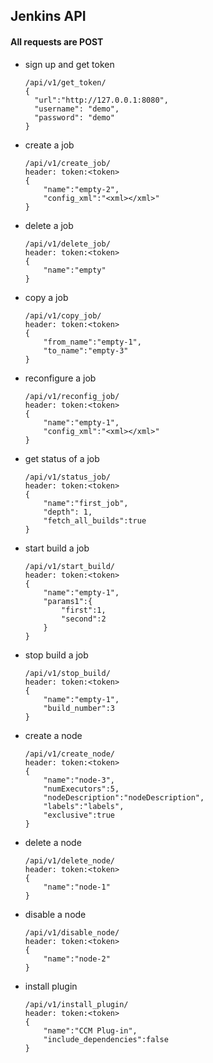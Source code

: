 ## Jenkins API

#### All requests are POST

- sign up and get token

	``` 
    /api/v1/get_token/	
	{
	  "url":"http://127.0.0.1:8080",
	  "username": "demo",
	  "password": "demo"
	}
    ```

- create a job
	```
	/api/v1/create_job/
	header: token:<token>
	{	
    	"name":"empty-2", 
        "config_xml":"<xml></xml>"
    }
    ```

- delete a job
	```
	/api/v1/delete_job/
	header: token:<token>
	{
    	"name":"empty"
    }
    ```

- copy a job
 	```
	/api/v1/copy_job/
	header: token:<token>
	{
    	"from_name":"empty-1", 
        "to_name":"empty-3"
    }
    ```

- reconfigure a job
	```
	/api/v1/reconfig_job/
	header: token:<token>
	{
    	"name":"empty-1",
    	"config_xml":"<xml></xml>"
    }
    ```

- get status of a job
	```
	/api/v1/status_job/
	header: token:<token>
	{
    	"name":"first_job", 
        "depth": 1, 
        "fetch_all_builds":true
    }
    ```

- start build a job
	```
	/api/v1/start_build/
	header: token:<token>
	{
    	"name":"empty-1", 
        "params1":{
        	"first":1, 
            "second":2
        }
    }
    ```

- stop build a job
	```
	/api/v1/stop_build/
	header: token:<token>
	{
    	"name":"empty-1", 
        "build_number":3
    }
    ```

- create a node
	```
	/api/v1/create_node/
	header: token:<token>
	{
		"name":"node-3",
		"numExecutors":5,
		"nodeDescription":"nodeDescription",
		"labels":"labels",
		"exclusive":true
	}
    ```

- delete a node
	```
	/api/v1/delete_node/
	header: token:<token>
	{
    	"name":"node-1"
    }
    ```

- disable a node
	```
	/api/v1/disable_node/
	header: token:<token>
	{
    	"name":"node-2"
    }
    ```

- install plugin
	```
	/api/v1/install_plugin/
	header: token:<token>
	{
    	"name":"CCM Plug-in", 
        "include_dependencies":false 
    }
    ```
